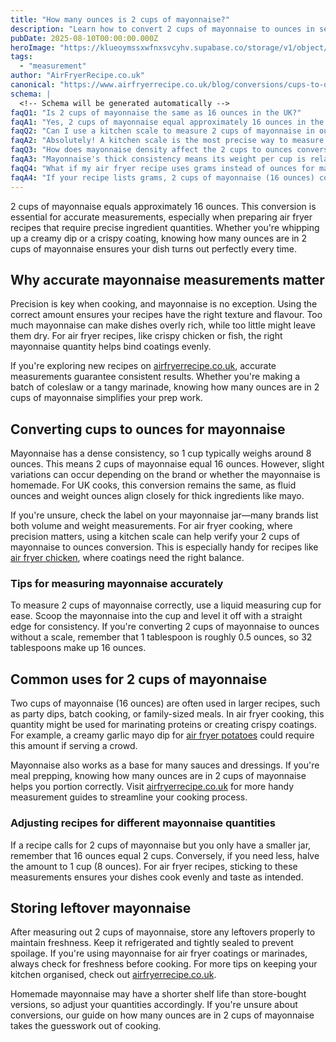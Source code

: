 ```yaml
---
title: "How many ounces is 2 cups of mayonnaise?"
description: "Learn how to convert 2 cups of mayonnaise to ounces in seconds. Perfect for air fryer recipes and precise cooking measurements."
pubDate: 2025-08-10T00:00:00.000Z
heroImage: "https://klueoymssxwfnxsvcyhv.supabase.co/storage/v1/object/public/Shmucket/how-many-ounces-is-2-cups-of-mayonnaise.webp"
tags:
  - "measurement"
author: "AirFryerRecipe.co.uk"
canonical: "https://www.airfryerrecipe.co.uk/blog/conversions/cups-to-ounces/how-many-ounces-is-2-cups-of-mayonnaise"
schema: |
  <!-- Schema will be generated automatically -->
faqQ1: "Is 2 cups of mayonnaise the same as 16 ounces in the UK?"
faqA1: "Yes, 2 cups of mayonnaise equal approximately 16 ounces in the UK. While UK fluid ounces differ slightly from US measurements, the weight of thick ingredients like mayonnaise remains consistent. For air fryer recipes, this conversion ensures accurate results."
faqQ2: "Can I use a kitchen scale to measure 2 cups of mayonnaise in ounces?"
faqA2: "Absolutely! A kitchen scale is the most precise way to measure 2 cups of mayonnaise in ounces. Simply set your scale to ounces, tare the container, and scoop mayonnaise until it reads 16 ounces. This method eliminates measuring cup inconsistencies."
faqQ3: "How does mayonnaise density affect the 2 cups to ounces conversion?"
faqA3: "Mayonnaise's thick consistency means its weight per cup is relatively stable. While slight brand variations exist, 2 cups will generally weigh 16 ounces. For air fryer recipes, this small margin of error won't significantly impact most dishes, especially coatings or marinades."
faqQ4: "What if my air fryer recipe uses grams instead of ounces for mayonnaise?"
faqA4: "If your recipe lists grams, 2 cups of mayonnaise (16 ounces) convert to roughly 454 grams. Use a digital scale for accuracy. Many air fryer recipes on <a href=https://www.airfryerrecipe.co.uk>airfryerrecipe.co.uk</a> include both metric and imperial measurements for convenience."
---
```

<p>2 cups of mayonnaise equals approximately 16 ounces. This conversion is essential for accurate measurements, especially when preparing air fryer recipes that require precise ingredient quantities. Whether you're whipping up a creamy dip or a crispy coating, knowing how many ounces are in 2 cups of mayonnaise ensures your dish turns out perfectly every time.</p>

<h2>Why accurate mayonnaise measurements matter</h2>  
<p>Precision is key when cooking, and mayonnaise is no exception. Using the correct amount ensures your recipes have the right texture and flavour. Too much mayonnaise can make dishes overly rich, while too little might leave them dry. For air fryer recipes, like crispy chicken or fish, the right mayonnaise quantity helps bind coatings evenly.</p>  
<p>If you're exploring new recipes on <a href=https://www.airfryerrecipe.co.uk/recipes>airfryerrecipe.co.uk</a>, accurate measurements guarantee consistent results. Whether you're making a batch of coleslaw or a tangy marinade, knowing how many ounces are in 2 cups of mayonnaise simplifies your prep work.</p>  

<h2>Converting cups to ounces for mayonnaise</h2>  
<p>Mayonnaise has a dense consistency, so 1 cup typically weighs around 8 ounces. This means 2 cups of mayonnaise equal 16 ounces. However, slight variations can occur depending on the brand or whether the mayonnaise is homemade. For UK cooks, this conversion remains the same, as fluid ounces and weight ounces align closely for thick ingredients like mayo.</p>  
<p>If you're unsure, check the label on your mayonnaise jar—many brands list both volume and weight measurements. For air fryer cooking, where precision matters, using a kitchen scale can help verify your 2 cups of mayonnaise to ounces conversion. This is especially handy for recipes like <a href=https://www.airfryerrecipe.co.uk/recipe-category/chicken>air fryer chicken</a>, where coatings need the right balance.</p>  

<h3>Tips for measuring mayonnaise accurately</h3>  
<p>To measure 2 cups of mayonnaise correctly, use a liquid measuring cup for ease. Scoop the mayonnaise into the cup and level it off with a straight edge for consistency. If you're converting 2 cups of mayonnaise to ounces without a scale, remember that 1 tablespoon is roughly 0.5 ounces, so 32 tablespoons make up 16 ounces.</p>  

<h2>Common uses for 2 cups of mayonnaise</h2>  
<p>Two cups of mayonnaise (16 ounces) are often used in larger recipes, such as party dips, batch cooking, or family-sized meals. In air fryer cooking, this quantity might be used for marinating proteins or creating crispy coatings. For example, a creamy garlic mayo dip for <a href=https://www.airfryerrecipe.co.uk/recipe-category/potatoes>air fryer potatoes</a> could require this amount if serving a crowd.</p>  
<p>Mayonnaise also works as a base for many sauces and dressings. If you're meal prepping, knowing how many ounces are in 2 cups of mayonnaise helps you portion correctly. Visit <a href=https://www.airfryerrecipe.co.uk/air-fryer-conversion-chart>airfryerrecipe.co.uk</a> for more handy measurement guides to streamline your cooking process.</p>  

<h3>Adjusting recipes for different mayonnaise quantities</h3>  
<p>If a recipe calls for 2 cups of mayonnaise but you only have a smaller jar, remember that 16 ounces equal 2 cups. Conversely, if you need less, halve the amount to 1 cup (8 ounces). For air fryer recipes, sticking to these measurements ensures your dishes cook evenly and taste as intended.</p>  

<h2>Storing leftover mayonnaise</h2>  
<p>After measuring out 2 cups of mayonnaise, store any leftovers properly to maintain freshness. Keep it refrigerated and tightly sealed to prevent spoilage. If you're using mayonnaise for air fryer coatings or marinades, always check for freshness before cooking. For more tips on keeping your kitchen organised, check out <a href=https://www.airfryerrecipe.co.uk/air-fryer-cleaner>airfryerrecipe.co.uk</a>.</p>  
<p>Homemade mayonnaise may have a shorter shelf life than store-bought versions, so adjust your quantities accordingly. If you're unsure about conversions, our guide on how many ounces are in 2 cups of mayonnaise takes the guesswork out of cooking.</p>
